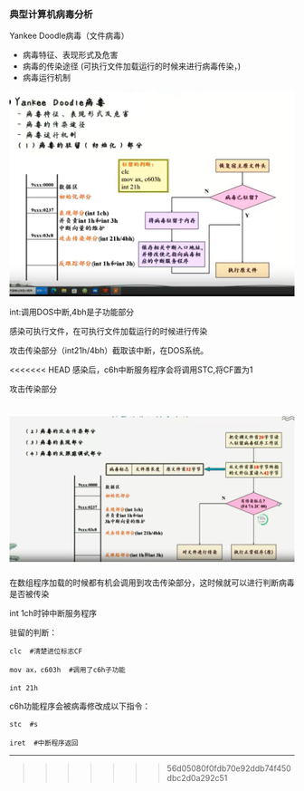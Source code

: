 ### 典型计算机病毒分析

Yankee Doodle病毒（文件病毒）

* 病毒特征、表现形式及危害
* 病毒的传染途径 (可执行文件加载运行的时候来进行病毒传染，)
* 病毒运行机制

![image-20231122103652007](./assets/image-20231122103652007.png)

int:调用DOS中断,4bh是子功能部分

感染可执行文件，在可执行文件加载运行的时候进行传染

攻击传染部分（int21h/4bh）截取该中断，在DOS系统。

<<<<<<< HEAD
感染后，c6h中断服务程序会将调用STC,将CF置为1



攻击传染部分

![image-20231122221601413](./assets/image-20231122221601413.png)
=======
在数组程序加载的时候都有机会调用到攻击传染部分，这时候就可以进行判断病毒是否被传染

int 1ch时钟中断服务程序

驻留的判断：

```
clc  #清楚进位标志CF

mov ax，c603h  #调用了c6h子功能

int 21h
```

c6h功能程序会被病毒修改成以下指令：

```
stc  #s

iret  #中断程序返回
```


---
>>>>>>> 56d05080f0fdb70e92ddb74f450dbc2d0a292c51
